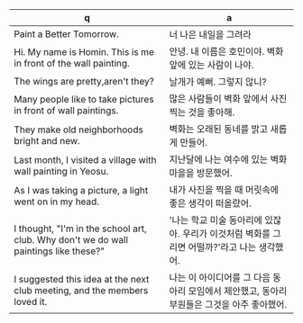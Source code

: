 q | a
---|---
Paint a Better Tomorrow.	| 너 나은 내일을 그려라
Hi. My name is Homin. This is me in front of the wall painting.	| 안녕. 내 이름은 호민이야. 벽화 앞에 있는 사람이 나야.
The wings are pretty,aren't they?	| 날개가 예뻐. 그렇지 않니?
Many people like to take pictures in front of wall paintings.	| 많은 사람들이 벽화 앞에서 사진 찍는 것을 좋아해.
They make old neighborhoods bright and new.	| 벽화는 오래된 동네를 밝고 새롭게 만들어.
Last month, I visited a village with wall painting in Yeosu.	| 지난달에 나는 여수에 있는 벽화 마을을 방문했어.
As I was taking a picture, a light went on in my head.	| 내가 사진을 찍을 때 머릿속에 좋은 생각이 떠올랐어.
I thought, "I'm in the school art, club. Why don't we do wall paintings like these?"	| '나는 학교 미술 동아리에 있잖아. 우리가 이것처럼 벽화를 그리면 어떨까?'라고 나는 생각했어.
I suggested this idea at the next club meeting, and the members loved it.	| 나는 이 아이디어를 그 다음 동아리 모임에서 제안했고, 동아리 부원들은 그것을 아주 좋아했어.
